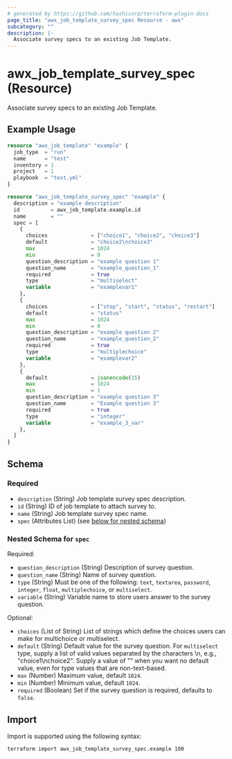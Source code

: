 ```yaml
---
# generated by https://github.com/hashicorp/terraform-plugin-docs
page_title: "awx_job_template_survey_spec Resource - awx"
subcategory: ""
description: |-
  Associate survey specs to an existing Job Template.
---
```


# awx_job_template_survey_spec (Resource)

Associate survey specs to an existing Job Template.

## Example Usage

```terraform
resource "awx_job_template" "example" {
  job_type  = "run"
  name      = "test"
  inventory = 1
  project   = 1
  playbook  = "test.yml"
}

resource "awx_job_template_survey_spec" "example" {
  description = "example description"
  id          = awx_job_template.example.id
  name        = ""
  spec = [
    {
      choices              = ["choice1", "choice2", "choice3"]
      default              = "choice2\nchoice3"
      max                  = 1024
      min                  = 0
      question_description = "example question 1"
      question_name        = "example_question_1"
      required             = true
      type                 = "multiselect"
      variable             = "examplevar1"
    },
    {
      choices              = ["stop", "start", "status", "restart"]
      default              = "status"
      max                  = 1024
      min                  = 0
      question_description = "example question 2"
      question_name        = "example_question_2"
      required             = true
      type                 = "multiplechoice"
      variable             = "examplevar2"
    },
    {
      default              = jsonencode(15)
      max                  = 1024
      min                  = 1
      question_description = "example question 3"
      question_name        = "Example question 3"
      required             = true
      type                 = "integer"
      variable             = "example_3_var"
    },
  ]
}
```

<!-- schema generated by tfplugindocs -->
## Schema

### Required

- `description` (String) Job template survey spec description.
- `id` (String) ID of job template to attach survey to.
- `name` (String) Job template survey spec name.
- `spec` (Attributes List) (see [below for nested schema](#nestedatt--spec))

<a id="nestedatt--spec"></a>
### Nested Schema for `spec`

Required:

- `question_description` (String) Description of survey question.
- `question_name` (String) Name of survey question.
- `type` (String) Must be one of the following: `text`, `textarea`, `password`, `integer`, `float`, `multiplechoice`, or `multiselect`.
- `variable` (String) Variable name to store users answer to the survey question.

Optional:

- `choices` (List of String) List of strings which define the choices users can make for multichoice or multiselect.
- `default` (String) Default value for the survey question. For `multiselect` type, supply a list of valid values separated by the characters \n, e.g., "choice1\nchoice2". Supply a value of "" when you want no default value, even for type values that are non-text-based.
- `max` (Number) Maximum value, default `1024`.
- `min` (Number) Minimum value, default `1024`.
- `required` (Boolean) Set if the survey question is required, defaults to `false`.

## Import

Import is supported using the following syntax:

```shell
terraform import awx_job_template_survey_spec.example 100
```
